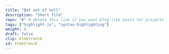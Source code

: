 ```yaml
---
title: "Bat out of hell"
description: "Short film"
repo: "#" # delete this line if you want blog-like posts for projects
tags: ["highlight-js", "syntax-highlighting"]
weight: 4
draft: false
clip: Elektronik
id: elektronik
---
```


